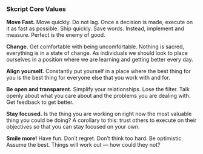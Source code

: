 ### Skcript Core Values

**Move Fast.**
Move quickly. Do not lag. Once a decision is made, execute on it as fast as possible. Ship quickly. Save words. Instead, implement and measure. Perfect is the enemy of good.

**Change.**
Get comfortable with being uncomfortable. Nothing is sacred, everything is in a state of change. As individuals we should look to place ourselves in a position where we are learning and getting better every day.

**Align yourself.**
Constantly put yourself in a place where the best thing for you is the best thing for everyone else that you work with and for.

**Be open and transparent.**
Simplify your relationships. Lose the filter. Talk openly about what you care about and the problems you are dealing with. Get feedback to get better.

**Stay focused.**
Is the thing you are working on right now the most valuable thing you could be doing? A corollary to this: trust others to execute on their objectives so that you can stay focused on your own.

**Smile more!**
Have fun. Don’t regret. Don’t think too hard. Be optimistic. Assume the best. Things will work out — how could they not?